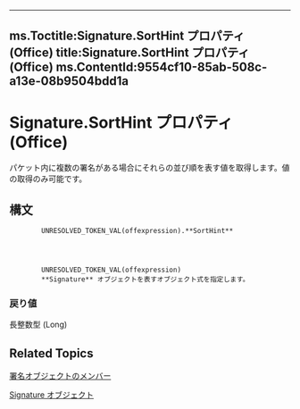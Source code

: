 

---
ms.Toctitle:Signature.SortHint プロパティ (Office)
title:Signature.SortHint プロパティ (Office)
ms.ContentId:9554cf10-85ab-508c-a13e-08b9504bdd1a
---
# Signature.SortHint プロパティ (Office)




パケット内に複数の署名がある場合にそれらの並び順を表す値を取得します。値の取得のみ可能です。

## 構文

            UNRESOLVED_TOKEN_VAL(offexpression).**SortHint**




            UNRESOLVED_TOKEN_VAL(offexpression)
            **Signature** オブジェクトを表すオブジェクト式を指定します。

### 戻り値
長整数型 (Long)





## Related Topics

[署名オブジェクトのメンバー](1054db23-fe1c-f81f-e44b-d8c2c82ca7fa.md)

[Signature オブジェクト](574d246b-95cd-e4da-081b-4540387662a0.md)




